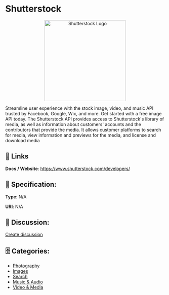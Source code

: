# Shutterstock
<p align="center">
    <img width="256" src="https://raw.githubusercontent.com/apis-list/apis-list/main/apis/shutterstock/logo_256x256.png" alt="Shutterstock Logo"/>
</p>

Streamline user experience with the stock image, video, and music API trusted by Facebook, Google, Wix, and more. Get started with a free image API today. The Shutterstock API provides access to Shutterstock's library of media, as well as information about customers' accounts and the contributors that provide the media. It allows customer platforms to search for media, view information and previews for the media, and license and download media

##  🔗 Links
**Docs / Website**: https://www.shutterstock.com/developers/

## 🧬 Specification:
**Type**: N/A

**URI**: N/A

## 💬 Discussion:
[Create discussion](https://github.com/apis-list/apis-list/discussions/new)

## 🗄️ Categories:
- [Photography](https://github.com/apis-list/apis-list#photography)
- [Images](https://github.com/apis-list/apis-list#images)
- [Search](https://github.com/apis-list/apis-list#search)
- [Music & Audio](https://github.com/apis-list/apis-list#music--audio)
- [Video & Media](https://github.com/apis-list/apis-list#video--media)



